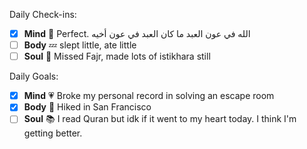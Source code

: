 Daily Check-ins:
- [x] **Mind** :iphone: Perfect. الله في عون العبد ما كان العبد في عون أخيه
- [ ] **Body** :zzz: slept little, ate little
- [ ] **Soul** :pray: Missed Fajr, made lots of istikhara still

Daily Goals:
- [x] **Mind** :heartpulse: Broke my personal record in solving an escape room
- [x] **Body** :dancer: Hiked in San Francisco
- [ ] **Soul** :books: I read Quran but idk if it went to my heart today. I think I'm getting better.
